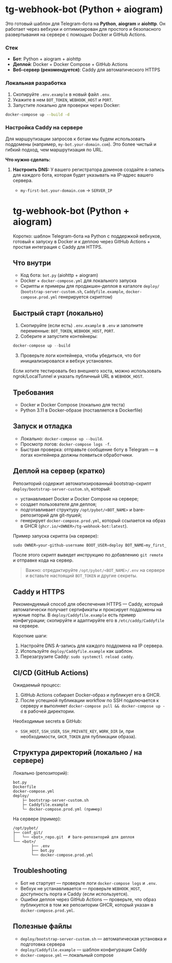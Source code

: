 # tg-webhook-bot (Python + aiogram)

Это готовый шаблон для Telegram-бота на **Python**, **aiogram** и **aiohttp**. Он работает через вебхуки и оптимизирован для простого и безопасного развертывания на сервере с помощью Docker и GitHub Actions.

### Стек
- **Бот**: Python + aiogram + aiohttp
- **Деплой**: Docker + Docker Compose + GitHub Actions
- **Веб-сервер (рекомендуется)**: Caddy для автоматического HTTPS

### Локальная разработка

1.  Скопируйте `.env.example` в новый файл `.env`.
2.  Укажите в нем `BOT_TOKEN`, `WEBHOOK_HOST` и `PORT`.
3.  Запустите локально для проверки через Docker:

```bash
docker-compose up --build -d
```

### Настройка Caddy на сервере

Для маршрутизации запросов к ботам мы будем использовать поддомены (например, `my-bot.your-domain.com`). Это более чистый и гибкий подход, чем маршрутизация по URL.

**Что нужно сделать:**
1.  **Настроить DNS:** У вашего регистратора доменов создайте `A`-запись для каждого бота, которая будет указывать на IP-адрес вашего сервера.
    - `my-first-bot.your-domain.com` -> `SERVER_IP`
    # tg-webhook-bot (Python + aiogram)

    Коротко: шаблон Telegram-бота на Python с поддержкой вебхуков, готовый к запуску в Docker и к деплою через GitHub Actions + простая интеграция с Caddy для HTTPS.

    ## Что внутри
    - Код бота: `bot.py` (aiohttp + aiogram)
    - Docker + `docker-compose.yml` для локального запуска
    - Скрипты и примеры для продакшен-деплоя в каталоге `deploy/` (`bootstrap-server-custom.sh`, `Caddyfile.example`, `docker-compose.prod.yml` генерируется скриптом)

    ## Быстрый старт (локально)
    1. Скопируйте (если есть) `.env.example` в `.env` и заполните переменные: `BOT_TOKEN`, `WEBHOOK_HOST`, `PORT`.
    2. Соберите и запустите контейнеры:

    ```powershell
    docker-compose up --build
    ```

    3. Проверьте логи контейнера, чтобы убедиться, что бот инициализировался и вебхук установлен.

    Если хотите тестировать без внешнего хоста, можно использовать ngrok/LocalTunnel и указать публичный URL в `WEBHOOK_HOST`.

    ## Требования
    - Docker и Docker Compose (локально для теста)
    - Python 3.11 в Docker-образе (поставляется в Dockerfile)

    ## Запуск и отладка
    - Локально: `docker-compose up --build`.
    - Просмотр логов: `docker-compose logs -f`.
    - Быстрая проверка: отправьте сообщение боту в Telegram — в логах контейнера должны появиться обработчики.

    ## Деплой на сервер (кратко)
    Репозиторий содержит автоматизированный bootstrap-скрипт `deploy/bootstrap-server-custom.sh`, который:

    - устанавливает Docker и Docker Compose на сервере;
    - создает пользователя для деплоя;
    - подготавливает структуру `/opt/pybot/<BOT_NAME>` и bare-репозиторий для git-пушей;
    - генерирует `docker-compose.prod.yml`, который ссылается на образ в GHCR (`ghcr.io/<OWNER>/tg-webhook-bot:latest`).

    Пример запуска скрипта (на сервере):

    ```powershell
    sudo OWNER=your-github-username BOOT_USER=deploy BOT_NAME=my_first_bot BOT_PORT=8001 ./deploy/bootstrap-server-custom.sh
    ```

    После этого скрипт выведет инструкцию по добавлению `git remote` и отправке кода на сервер.

    > Важно: отредактируйте `/opt/pybot/<BOT_NAME>/.env` на сервере и вставьте настоящий `BOT_TOKEN` и другие секреты.

    ## Caddy и HTTPS
    Рекомендуемый способ для обеспечения HTTPS — Caddy, который автоматически получает сертификаты и проксирует поддомены на нужные порты. В `deploy/Caddyfile.example` есть пример конфигурации; скопируйте и адаптируйте его в `/etc/caddy/Caddyfile` на сервере.

    Короткие шаги:
    1. Настройте DNS A-запись для каждого поддомена на IP сервера.
    2. Используйте `deploy/Caddyfile.example` как шаблон.
    3. Перезагрузите Caddy: `sudo systemctl reload caddy`.

    ## CI/CD (GitHub Actions)
    Ожидаемый процесс:

    1. GitHub Actions собирает Docker-образ и публикует его в GHCR.
    2. После успешной публикации workflow по SSH подключается к серверу и выполняет `docker-compose pull && docker-compose up -d` в рабочей директории.

    Необходимые secrets в GitHub:
    - `SSH_HOST`, `SSH_USER`, `SSH_PRIVATE_KEY`, `WORK_DIR` (и, при необходимости, `GHCR_TOKEN` для публикации образа).

    ## Структура директорий (локально / на сервере)

    Локально (репозиторий):

    ```
    bot.py
    Dockerfile
    docker-compose.yml
    deploy/
        ├─ bootstrap-server-custom.sh
        ├─ Caddyfile.example
        └─ docker-compose.prod.yml (пример)
    ```

    На сервере (пример):

    ```
    /opt/pybot/
    ├── conf_git/
    │   └── <bot>_repo.git  # bare-репозиторий для деплоя
    └── <bot>/
            ├── .env
            ├── bot.py
            └── docker-compose.prod.yml
    ```

    ## Troubleshooting
    - Бот не стартует — проверьте логи `docker-compose logs` и `.env`.
    - Вебхук не устанавливается — проверьте `WEBHOOK_HOST`, доступность порта и Caddy (если используется).
    - Ошибки деплоя через GitHub Actions — проверьте, что образ публикуется в том же репозитории GHCR, который указан в `docker-compose.prod.yml`.

    ## Полезные файлы
    - `deploy/bootstrap-server-custom.sh` — автоматическая установка и подготовка сервера
    - `deploy/Caddyfile.example` — шаблон конфигурации Caddy
    - `docker-compose.yml` — локальный compose
